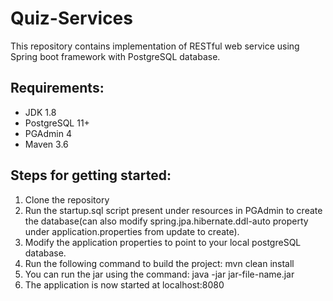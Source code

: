 # Quiz-Services

This repository contains implementation of RESTful web service using Spring boot framework with PostgreSQL database.

## Requirements:
- JDK 1.8
- PostgreSQL 11+
- PGAdmin 4
- Maven 3.6

## Steps for getting started:
1. Clone the repository
2. Run the startup.sql script present under resources in PGAdmin to create the database(can also modify spring.jpa.hibernate.ddl-auto property under application.properties from update to create).
3. Modify the application properties to point to your local postgreSQL database.
4. Run the following command to build the project:
mvn clean install
5. You can run the jar using the command: 
java -jar jar-file-name.jar
6. The application is now started at localhost:8080
